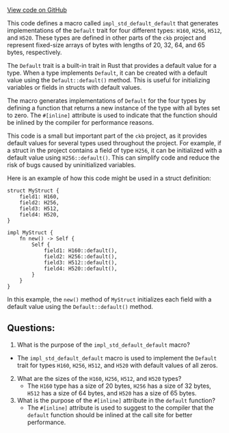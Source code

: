 [View code on GitHub](https://github.com/nervosnetwork/ckb/blob/develop/util/fixed-hash/core/src/std_default.rs)

This code defines a macro called `impl_std_default_default` that generates implementations of the `Default` trait for four different types: `H160`, `H256`, `H512`, and `H520`. These types are defined in other parts of the `ckb` project and represent fixed-size arrays of bytes with lengths of 20, 32, 64, and 65 bytes, respectively.

The `Default` trait is a built-in trait in Rust that provides a default value for a type. When a type implements `Default`, it can be created with a default value using the `Default::default()` method. This is useful for initializing variables or fields in structs with default values.

The macro generates implementations of `Default` for the four types by defining a function that returns a new instance of the type with all bytes set to zero. The `#[inline]` attribute is used to indicate that the function should be inlined by the compiler for performance reasons.

This code is a small but important part of the `ckb` project, as it provides default values for several types used throughout the project. For example, if a struct in the project contains a field of type `H256`, it can be initialized with a default value using `H256::default()`. This can simplify code and reduce the risk of bugs caused by uninitialized variables.

Here is an example of how this code might be used in a struct definition:

```
struct MyStruct {
    field1: H160,
    field2: H256,
    field3: H512,
    field4: H520,
}

impl MyStruct {
    fn new() -> Self {
        Self {
            field1: H160::default(),
            field2: H256::default(),
            field3: H512::default(),
            field4: H520::default(),
        }
    }
}
```

In this example, the `new()` method of `MyStruct` initializes each field with a default value using the `Default::default()` method.
## Questions:
 1. What is the purpose of the `impl_std_default_default` macro?
   - The `impl_std_default_default` macro is used to implement the `Default` trait for types `H160`, `H256`, `H512`, and `H520` with default values of all zeros.
2. What are the sizes of the `H160`, `H256`, `H512`, and `H520` types?
   - The `H160` type has a size of 20 bytes, `H256` has a size of 32 bytes, `H512` has a size of 64 bytes, and `H520` has a size of 65 bytes.
3. What is the purpose of the `#[inline]` attribute in the `default` function?
   - The `#[inline]` attribute is used to suggest to the compiler that the `default` function should be inlined at the call site for better performance.
